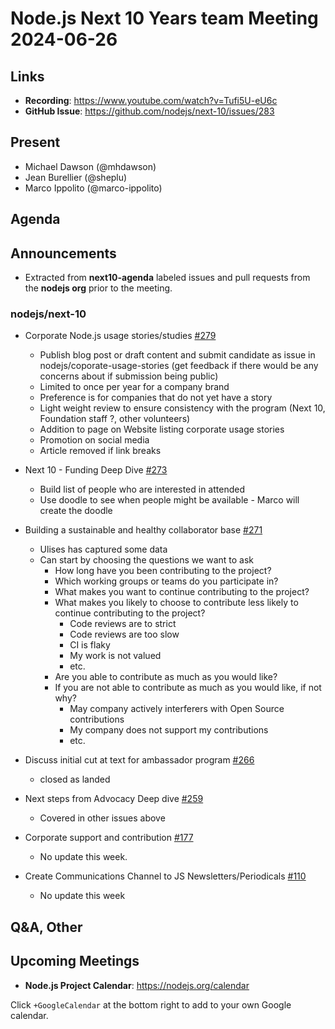 # Node.js  Next 10 Years team Meeting 2024-06-26

## Links

* **Recording**:  <https://www.youtube.com/watch?v=Tufi5U-eU6c>
* **GitHub Issue**: <https://github.com/nodejs/next-10/issues/283>

## Present

* Michael Dawson (@mhdawson)
* Jean Burellier (@sheplu)
* Marco Ippolito (@marco-ippolito)

## Agenda

## Announcements

* Extracted from **next10-agenda** labeled issues and pull requests from the **nodejs org** prior to the meeting.

### nodejs/next-10

* Corporate Node.js usage stories/studies [#279](https://github.com/nodejs/next-10/issues/279)
  * Publish blog post or draft content and submit candidate as issue in nodejs/coporate-usage-stories  (get feedback if there would be any concerns about if submission being public)
  * Limited to once per year for a company brand
  * Preference is for companies that do not yet have a story
  * Light weight review to ensure consistency with the program (Next 10, Foundation staff ?, other volunteers)
  * Addition to page on Website listing corporate usage stories
  * Promotion on social media
  * Article removed if link breaks

* Next 10 - Funding Deep Dive [#273](https://github.com/nodejs/next-10/issues/273)
  * Build list of people who are interested in attended
  * Use doodle to see when people might be available - Marco will create the doodle

* Building a sustainable and healthy collaborator base [#271](https://github.com/nodejs/next-10/issues/271)
  * Ulises has captured some data
  * Can start by choosing the questions we want to ask
    * How long have you been contributing to the project?
    * Which working groups or teams do you participate in?
    * What makes you want to continue contributing to the project?
    * What makes you likely to choose to contribute less likely to continue
      contributing to the project?
      * Code reviews are to strict
      * Code reviews are too slow
      * CI is flaky
      * My work is not valued
      * etc.
    * Are you able to contribute as much as you would like?
    * If you are not able to contribute as much as you would like, if not why?
      * May company actively interferers with Open Source contributions
      * My company does not support my contributions
      * etc.

* Discuss initial cut at text for ambassador program [#266](https://github.com/nodejs/next-10/issues/266)
  * closed as landed

* Next steps from Advocacy Deep dive [#259](https://github.com/nodejs/next-10/issues/259)
  * Covered in other issues above

* Corporate support and contribution [#177](https://github.com/nodejs/next-10/issues/177)
  * No update this week.

* Create Communications Channel to JS Newsletters/Periodicals [#110](https://github.com/nodejs/next-10/issues/110)
  * No update this week

## Q&A, Other

## Upcoming Meetings

* **Node.js Project Calendar**: <https://nodejs.org/calendar>

Click `+GoogleCalendar` at the bottom right to add to your own Google calendar.
